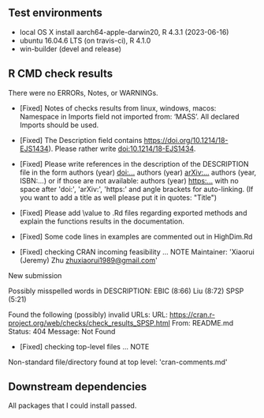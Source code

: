 ## Test environments
* local OS X install aarch64-apple-darwin20, R 4.3.1 (2023-06-16)
* ubuntu 16.04.6 LTS (on travis-ci), R 4.1.0
* win-builder (devel and release)

## R CMD check results
There were no ERRORs, Notes, or WARNINGs. 

* [Fixed] Notes of checks results from linux, windows, macos: Namespace in Imports field not imported from: ‘MASS’. All declared Imports should be used.

* [Fixed] The Description field contains <https://doi.org/10.1214/18-EJS1434>). Please rather write <doi:10.1214/18-EJS1434>.

* [Fixed] Please write references in the description of the DESCRIPTION file in the form authors (year) <doi:...> authors (year) <arXiv:...> authors (year, ISBN:...) or if those are not available: authors (year) <https:...> with no space after 'doi:', 'arXiv:', 'https:' and angle brackets for auto-linking. (If you want to add a title as well please put it in quotes: "Title")

* [Fixed] Please add \value to .Rd files regarding exported methods and explain the functions results in the documentation. 

* [Fixed] Some code lines in examples are commented out in HighDim.Rd

* [Fixed] checking CRAN incoming feasibility ... NOTE
Maintainer: 'Xiaorui (Jeremy) Zhu <zhuxiaorui1989@gmail.com>'

New submission

Possibly misspelled words in DESCRIPTION:
  EBIC (8:66)
  Liu (8:72)
  SPSP (5:21)

Found the following (possibly) invalid URLs:
  URL: https://cran.r-project.org/web/checks/check_results_SPSP.html
    From: README.md
    Status: 404
    Message: Not Found
    
* [Fixed] checking top-level files ... NOTE

Non-standard file/directory found at top level:
  'cran-comments.md'
  
## Downstream dependencies

All packages that I could install passed.

